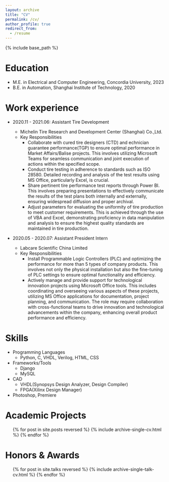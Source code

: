 ```yaml
---
layout: archive
title: "CV"
permalink: /cv/
author_profile: true
redirect_from:
  - /resume
---
```


{% include base_path %}

Education
======
* M.E. in Electrical and Computer Engineering, Concordia University, 2023
* B.E. in Automation, Shanghai Institute of Technology, 2020

Work experience
======
* 2020.11 - 2021.06: Assistant Tire Development 
  * Michelin Tire Research and Development Center (Shanghai) Co.,Ltd.
  * Key Responsibilities
    * Collaborate with cured tire designers (CTD) and echnician guarantee performance(TGP) to ensure optimal performance in Market Affairs/Balise projects. This involves utilizing Microsoft Teams for seamless communication and joint execution of actions within the specified scope.
    * Conduct tire testing in adherence to standards such as ISO 28580. Detailed recording and analysis of the test results using MS Office, particularly Excel, is crucial.
    * Share pertinent tire performance test reports through Power BI. This involves preparing presentations to effectively communicate the results of the test plans both internally and externally, ensuring widespread diffusion and proper archival.
    * Adjust parameters for evaluating the uniformity of tire production to meet customer requirements. This is achieved through the use of VBA and Excel, demonstrating proficiency in data manipulation and analysis to ensure the highest quality standards are maintained in tire production.

* 2020.05 - 2020.07: Assistant President Intern
  * Labcare Scientific China Limited
  * Key Responsibilities
    * Install Programmable Logic Controllers (PLC) and optimizing the performance for more than 5 types of company products. This involves not only the physical installation but also the fine-tuning of PLC settings to ensure optimal functionality and efficiency.
    * Actively manage and provide support for technological innovation projects using Microsoft Office tools. This includes coordinating and overseeing various aspects of these projects, utilizing MS Office applications for documentation, project planning, and communication. The role may require collaboration with cross-functional teams to drive innovation and technological advancements within the company, enhancing overall product performance and efficiency.
  
Skills
======
* Programming Languages
  * Python, C, VHDL, Verilog, HTML, CSS
* Frameworks/Tools
  * Django
  * MySQL
* CAD
  * VHDL(Synopsys Design Analyzer, Design Compiler)
  * FPGA(Xilinx Design Manager)
* Photoshop, Premiere

Academic Projects
======
  <ul>{% for post in site.posts reversed %}
    {% include archive-single-cv.html %}
  {% endfor %}</ul>
  
Honors & Awards
======
  <ul>{% for post in site.talks reversed %}
    {% include archive-single-talk-cv.html  %}
  {% endfor %}</ul>
